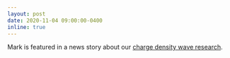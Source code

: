 ```yaml
---
layout: post
date: 2020-11-04 09:00:00-0400
inline: true
---
```


Mark is featured in a news story about our [charge density wave research](https://www.bnl.gov/newsroom/news.php?a=217349).
